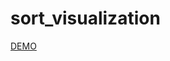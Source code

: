# sort_visualization

[DEMO](https://kitao.github.io/pyxel/wasm/launcher/?run=bhunao.sort_visualization.main&gamepad=enabled)
